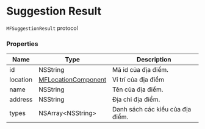 # Suggestion Result

`MFSuggestionResult` protocol

### Properties

| Name              | Type                                                    | Description                                                                                 |
|-------------------|---------------------------------------------------------|---------------------------------------------------------------------------------------------|
| id                | NSString                                                | Mã id của địa điểm.                                                                         |
| location          | [MFLocationComponent](reference/location-component.md)  | Ví trí của địa điểm                                                                         |
| name              | NSString                                                | Tên của địa điểm.                                                                           |
| address           | NSString                                                | Địa chỉ địa điểm.                                                                           |
| types             | NSArray\<NSString\>                                     | Danh sách các kiểu của địa điểm.                                                            |

